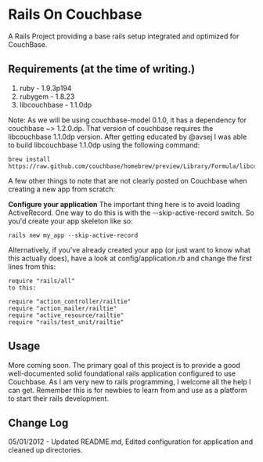 # Rails On Couchbase

A Rails Project providing a base rails setup integrated and optimized for CouchBase.


## Requirements (at the time of writing.)

1. ruby - 1.9.3p194
2. rubygem - 1.8.23
3. libcouchbase - 1.1.0dp


Note: As we will be using couchbase-model 0.1.0, it has a dependency for couchbase ~> 1.2.0.dp.  That version of couchbase requires the libcouchbase 1.1.0dp version.  After getting educated by @avsej I was able to build libcouchbase 1.1.0dp using the following command: 

<pre><code>brew install https://raw.github.com/couchbase/homebrew/preview/Library/Formula/libcouchbase.rb"</code></pre>

A few other things to note that are not clearly posted on Couchbase when creating a new app from scratch:

**Configure your application**
The important thing here is to avoid loading ActiveRecord. One way to do this is with the --skip-active-record switch. So you'd create your app skeleton like so:

<pre><code>rails new my_app --skip-active-record</code></pre>

Alternatively, if you've already created your app (or just want to know what this actually does), have a look at config/application.rb and change the first lines from this:

<pre><code>require "rails/all"
to this:

require "action_controller/railtie"
require "action_mailer/railtie"
require "active_resource/railtie"
require "rails/test_unit/railtie"</code></pre>


## Usage

More coming soon.  The primary goal of this project is to provide a good well-documented solid foundational rails application configured to use Couchbase.  As I am very new to rails programming, I welcome all the help I can get.  Remember this is for newbies to learn from and use as a platform to start their rails development.

## Change Log
05/01/2012 - Updated README.md, Edited configuration for application and cleaned up directories.
